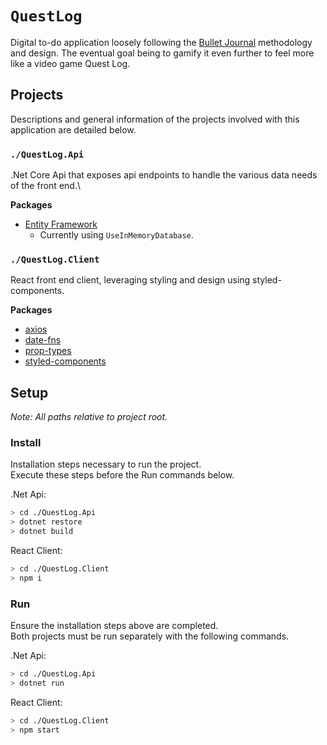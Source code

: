 `QuestLog`
=========

Digital to-do application loosely following the [Bullet Journal](https://bulletjournal.com/) methodology and design. The eventual goal being to gamify it even further to feel more like a video game Quest Log.

## Projects

Descriptions and general information of the projects involved with this application are detailed below.

### `./QuestLog.Api`

.Net Core Api that exposes api endpoints to handle the various data needs of the front end.\

**Packages**
- [Entity Framework](https://learn.microsoft.com/en-us/ef/)
  - Currently using `UseInMemoryDatabase`.

### `./QuestLog.Client`

React front end client, leveraging styling and design using styled-components.

**Packages**
- [axios](https://axios-http.com/docs/intro)
- [date-fns](https://date-fns.org/docs/Getting-Started)
- [prop-types](https://reactjs.org/docs/typechecking-with-proptypes.html)
- [styled-components](https://styled-components.com/docs)

## Setup

_Note: All paths relative to project root._

### Install

Installation steps necessary to run the project.\
Execute these steps before the Run commands below.

.Net Api:
```bash
> cd ./QuestLog.Api
> dotnet restore
> dotnet build
```

React Client:
```bash
> cd ./QuestLog.Client
> npm i
```

### Run

Ensure the installation steps above are completed.\
Both projects must be run separately with the following commands.

.Net Api:
```bash
> cd ./QuestLog.Api
> dotnet run
```

React Client:
```bash
> cd ./QuestLog.Client
> npm start
```
